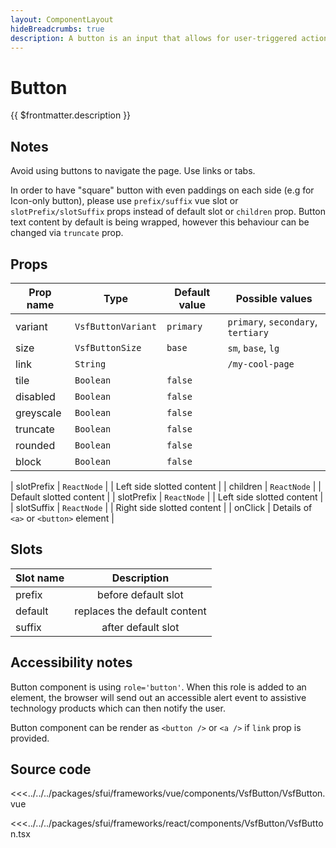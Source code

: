 ```yaml
---
layout: ComponentLayout
hideBreadcrumbs: true
description: A button is an input that allows for user-triggered actions when clicked or pressed. Used for submitting a form, opening and closing a dialog or dropdowns, confirm and cancel an action.
---
```

# Button

{{ $frontmatter.description }}
## Notes

Avoid using buttons to navigate the page. Use links or tabs.

In order to have "square" button with even paddings on each side (e.g for Icon-only button), please use `prefix/suffix` vue slot or `slotPrefix/slotSuffix` props instead of default slot or `children` prop.
Button text content by default is being wrapped, however this behaviour can be changed via `truncate` prop.

<Generate />

## Props

| Prop name | Type                | Default value | Possible values                    |
| --------- | ------------------- | ------------- | ---------------------------------- |
| variant   | `VsfButtonVariant` | `primary`     | `primary`, `secondary`, `tertiary` |
| size      | `VsfButtonSize`    | `base`        | `sm`, `base`, `lg`                 |
| link      | `String`            |               | `/my-cool-page`                    |
| tile      | `Boolean`           | `false`       |                                    |
| disabled  | `Boolean`           | `false`       |                                    |
| greyscale | `Boolean`           | `false`       |                                    |
| truncate  | `Boolean`           | `false`       |                                    |
| rounded   | `Boolean`           | `false`       |                                    |
| block     | `Boolean`           | `false`       |                                    |
<!-- react -->
| slotPrefix | `ReactNode` | | Left side slotted content |
| children | `ReactNode` | | Default slotted content |
| slotPrefix | `ReactNode` | | Left side slotted content |
| slotSuffix | `ReactNode` | | Right side slotted content |
| onClick     | Details of `<a>` or `<button>` element |
<!-- end react -->

<!-- vue -->
## Slots

| Slot name |         Description          |
| --------- | :--------------------------: |
| prefix    |     before default slot      |
| default   | replaces the default content |
| suffix    |      after default slot      |
<!-- end vue -->

## Accessibility notes

Button component is using `role='button'`. When this role is added to an element, the browser will send out an accessible alert event to assistive technology products which can then notify the user.

Button component can be render as `<button />` or `<a />` if `link` prop is provided.

## Source code

<!-- vue -->
<<<../../../packages/sfui/frameworks/vue/components/VsfButton/VsfButton.vue
<!-- end vue -->
<!-- react -->
<<<../../../packages/sfui/frameworks/react/components/VsfButton/VsfButton.tsx
<!-- end react -->

